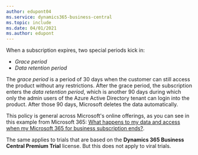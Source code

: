```yaml
---
author: edupont04
ms.service: dynamics365-business-central
ms.topic: include
ms.date: 04/01/2021
ms.author: edupont
---
```

When a subscription expires, two special periods kick in: 

- *Grace period*
- *Data retention period*

The *grace period* is a period of 30 days when the customer can still access the product without any restrictions. After the grace period, the subscription enters the *data retention period*, which is another 90 days during which only the admin users of the Azure Active Directory tenant can login into the product. After those 90 days, Microsoft deletes the data automatically.  

This policy is general across Microsoft's online offerings, as you can see in this example from Microsoft 365: [What happens to my data and access when my Microsoft 365 for business subscription ends?](/microsoft-365/commerce/subscriptions/what-if-my-subscription-expires?view=o365-worldwide&preserve-view=true).  

The same applies to trials that are based on the **Dynamics 365 Business Central Premium Trial** license. But this does not apply to viral trials.
